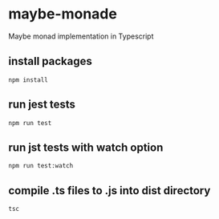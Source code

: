 # maybe-monade

Maybe monad implementation in Typescript

## install packages

`npm install`

## run jest tests

`npm run test`

## run jst tests with watch option

`npm run test:watch`

## compile .ts files to .js into dist directory

`tsc`

